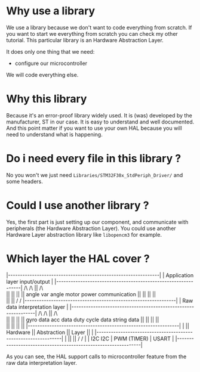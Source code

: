# Why use a library
We use a library because we don't want to code everything from scratch.
If you want to start we everything from scratch you can check my other 
tutorial.
This particular library is an Hardware Abstraction Layer.

It does only one thing that we need:
- configure our microcontroller

We will code everything else.

# Why this library
Because it's an error-proof library widely used.
It is (was) developed by the manufacturer, ST in our case.
It is easy to understand and well documented. And this point matter
if you want to use your own HAL because you will need to understand
what is happening.

# Do i need every file in this library ?
No you won't we just need `Libraries/STM32F30x_StdPeriph_Driver/` and some 
headers.

# Could I use another library ?
Yes, the first part is just setting up our component, and communicate with
peripherals (the Hardware Abstraction Layer).
You could use another Hardware Layer abstraction library like
`libopencm3` for example.

# Which layer the HAL cover ?
|---------------------------------------------------------------|
|                   Application layer input/output              |
|---------------------------------------------------------------|
        /\           /\             ||              /\  
        ||           ||             ||              ||
    angle var       angle       motor power     communication
        ||           ||             ||              ||       
        ||           ||             \/              \/
|---------------------------------------------------------------|
|                   Raw data interpretation layer               |
|---------------------------------------------------------------|
        /\           /\             ||              /\  
        ||           ||             ||              ||
    gyro data     acc data    duty cycle data   string data
        ||           ||             ||              ||       
        ||           ||             ||              ||
|---------------------------------------------------------------|
|       || Hardware  || Abstraction ||      Layer   ||          |
|---------------------------------------------------------------|
|       ||           ||             \/              \/          |
|      I2C          I2C      |   PWM (TIMER) |    USART         |
|---------------------------------------------------------------|

As you can see, the HAL support calls to microcontroller feature from the 
raw data interpretation layer.
